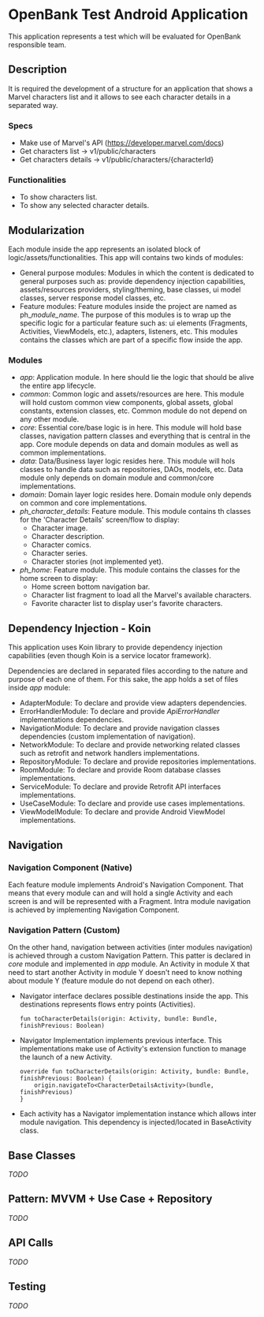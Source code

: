 # OpenBank Test Android Application

This application represents a test which will be evaluated for OpenBank responsible team.

## Description
It is required the development of a structure for an application that shows a Marvel characters list
and it allows to see each character details in a separated way.

### Specs
* Make use of Marvel's API (https://developer.marvel.com/docs)
* Get characters list -> v1/public/characters
* Get characters details -> v1/public/characters/{characterId}

### Functionalities
* To show characters list.
* To show any selected character details.

## Modularization
Each module inside the app represents an isolated block of logic/assets/functionalities.
This app will contains two kinds of modules:
* General purpose modules: Modules in which the content is dedicated to general purposes such as:
  provide dependency injection capabilities, assets/resources providers, styling/theming, base classes, 
  ui model classes, server response model classes, etc.
* Feature modules: Feature modules inside the project are named as ph_*module_name*. The purpose of
  this modules is to wrap up the specific logic for a particular feature such as: ui elements 
  (Fragments, Activities, ViewModels, etc.), adapters, listeners, etc. This modules contains the 
  classes which are part of a specific flow inside the app.

### Modules
* _app_: Application module. In here should lie the logic that should be alive the entire app lifecycle.
* _common_: Common logic and assets/resources are here. This module will hold custom common view 
  components, global assets, global constants, extension classes, etc. Common module do not depend
  on any other module.
* _core_: Essential core/base logic is in here. This module will hold base classes, navigation pattern
  classes and everything that is central in the app. Core module depends on data and domain modules
  as well as common implementations.
* _data_: Data/Business layer logic resides here. This module will hols classes to handle data such as
  repositories, DAOs, models, etc. Data module only depends on domain module and common/core 
  implementations.
* _domain_: Domain layer logic resides here. Domain module only depends on common and core 
  implementations.
* _ph_character_details_: Feature module. This module contains th classes for the 'Character Details'
  screen/flow to display: 
  * Character image.
  * Character description.
  * Character comics.
  * Character series.
  * Character stories (not implemented yet).
* _ph_home_: Feature module. This module contains the classes for the home screen to display:
  * Home screen bottom navigation bar.
  * Character list fragment to load all the Marvel's available characters.
  * Favorite character list to display user's favorite characters.

## Dependency Injection - Koin
This application uses Koin library to provide dependency injection capabilities (even though Koin is 
a service locator framework).

Dependencies are declared in separated files according to the nature and purpose of each one of them.
For this sake, the app holds a set of files inside _app_ module:
  * AdapterModule: To declare and provide view adapters dependencies.
  * ErrorHandlerModule: To declare and provide _ApiErrorHandler_ implementations dependencies.
  * NavigationModule: To declare and provide navigation classes dependencies (custom implementation
    of navigation).
  * NetworkModule: To declare and provide networking related classes such as retrofit and network 
    handlers implementations.
  * RepositoryModule: To declare and provide repositories implementations.
  * RoomModule: To declare and provide Room database classes implementations.
  * ServiceModule: To declare and provide Retrofit API interfaces implementations.
  * UseCaseModule: To declare and provide use cases implementations.
  * ViewModelModule: To declare and provide Android ViewModel implementations.

## Navigation
### Navigation Component (Native)
Each feature module implements Android's Navigation Component. That means that every module can and 
will hold a single Activity and each screen is and will be represented with a Fragment. Intra module
navigation is achieved by implementing Navigation Component.

### Navigation Pattern (Custom)
On the other hand, navigation between activities (inter modules navigation) is achieved through a 
custom Navigation Pattern. This patter is declared in _core_ module and implemented in _app_ module.
An Activity in module X that need to start another Activity in module Y doesn't need to know nothing
about module Y (feature module do not depend on each other).
  * Navigator interface declares possible destinations inside the app. This destinations represents 
    flows entry points (Activities).
    ```
    fun toCharacterDetails(origin: Activity, bundle: Bundle, finishPrevious: Boolean)
    ```
  * Navigator Implementation implements previous interface. This implementations make use of 
    Activity's extension function to manage the launch of a new Activity.
    ```
    override fun toCharacterDetails(origin: Activity, bundle: Bundle, finishPrevious: Boolean) {
        origin.navigateTo<CharacterDetailsActivity>(bundle, finishPrevious)
    }
    ```
  * Each activity has a Navigator implementation instance which allows inter module navigation. This
    dependency is injected/located in BaseActivity class.

## Base Classes
_TODO_

## Pattern: MVVM + Use Case + Repository
_TODO_

## API Calls
_TODO_

## Testing
_TODO_